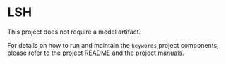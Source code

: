 # LSH

This project does not require a model artifact.

For details on how to run and maintain the `keywords` project components, please refer to
[the project README](../README.md) and [the project manuals.](../README.md)
